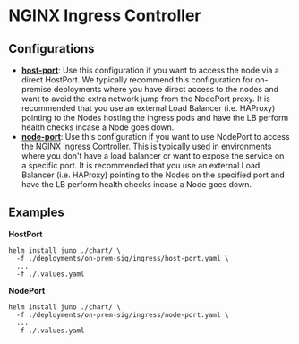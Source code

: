 # NGINX Ingress Controller

## Configurations

- **[host-port](host-port.yaml)**: Use this configuration if you want to access the node via a direct HostPort. We typically recommend this configuration for on-premise deployments where you have direct access to the nodes and want to avoid the extra network jump from the NodePort proxy. It is recommended that you use an external Load Balancer (i.e. HAProxy) pointing to the Nodes hosting the ingress pods and have the LB perform health checks incase a Node goes down.
- **[node-port](node-port.yaml)**: Use this configuration if you want to use NodePort to access the NGINX Ingress Controller. This is typically used in environments where you don't have a load balancer or want to expose the service on a specific port. It is recommended that you use an external Load Balancer (i.e. HAProxy) pointing to the Nodes on the specified port and have the LB perform health checks incase a Node goes down.

## Examples

**HostPort**
```shell
helm install juno ./chart/ \
  -f ./deployments/on-prem-sig/ingress/host-port.yaml \
  ...
  -f ./.values.yaml
```

**NodePort**
```shell
helm install juno ./chart/ \
  -f ./deployments/on-prem-sig/ingress/node-port.yaml \
  ...
  -f ./.values.yaml
```
